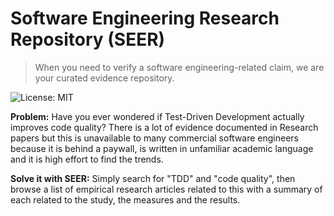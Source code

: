 # Software Engineering Research Repository (SEER)
> When you need to verify a software engineering-related claim, we are your curated evidence repository.

![License: MIT](https://img.shields.io/badge/License-MIT-yellow.svg)

**Problem:** Have you ever wondered if Test-Driven Development actually improves code quality? There is a lot of evidence documented in Research papers but this is unavailable to many commercial software engineers because it is behind a paywall, is written in unfamiliar academic language and it is high effort to find the trends.

**Solve it with SEER:** Simply search for "TDD" and "code quality", then browse a list of empirical research articles related to this with a summary of each related to the study, the measures and the results.
